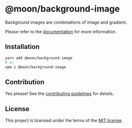 # @moon/background-image

Background images are combinations of image and gradient.

Please refer to the [documentation](./docs) for more information.

## Installation

```sh
yarn add @moon/background-image
# or
npm i @moon/background-image
```

## Contribution

Yes please! See the
[contributing guidelines](https://github.com/moon-software-team/moon-home-theater/blob/master/CONTRIBUTING.md)
for details.

## License

This project is licensed under the terms of the
[MIT license](https://github.com/moon-software-team/moon-home-theater/blob/master/LICENSE).
